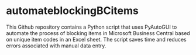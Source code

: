 # automateblockingBCitems
This Github repository contains a Python script that uses PyAutoGUI to automate the process of blocking items in Microsoft Business Central based on unique item codes in an Excel sheet. The script saves time and reduces errors associated with manual data entry.
